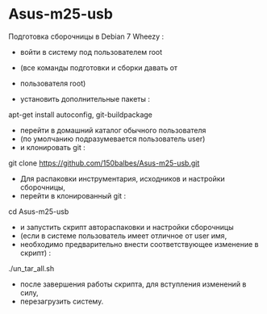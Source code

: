 # Asus-m25-usb

Подготовка сборочницы в Debian 7 Wheezy :

- войти в систему под пользователем root
- (все команды подготовки и сборки давать от 
- пользователя root)

- установить дополнительные пакеты :

apt-get install autoconfig, git-buildpackage
 
- перейти в домашний каталог обычного пользователя 
- (по умолчанию подразумевается пользователь user) 
- и клонировать git :

git clone https://github.com/150balbes/Asus-m25-usb.git

- Для распаковки инструментария, исходников и настройки сборочницы, 
- перейти в клонированный git :

cd Asus-m25-usb
 
- и запустить скрипт автораспаковки и настройки сборочницы
- (если в системе пользователь имеет отличное от user имя,
- необходимо предварительно внести соответствующее изменение в скрипт) :

./un_tar_all.sh

- после завершения работы скрипта, для вступления изменений в силу,
- перезагрузить систему.
